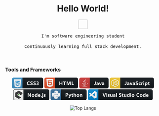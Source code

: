 <div align="center">
  <h1> Hello World!</h1>
  <img src"https://raw.githubusercontent.com/heydrdev/devtools/main/emojis/telegram/woman-technologist.gif height="30" width="30" align="center" />
</div>

<p align="center" >
  <samp>
  I'm software engineering student 
  <br/> 
  <br/>
Continuously learning full stack development.
  </samp>
  <br/>
  <br/>
  <br/>
</p>

<h3>Tools and Frameworks</h3>
<p align="center">
      <img src="https://raw.githubusercontent.com/syazwanirahimin/syazwanirahimin/master/resources/dev/css3.svg" height="35px" style="vertical-align:top margin:6px 4px" />
        <img src="https://raw.githubusercontent.com/syazwanirahimin/syazwanirahimin/master/resources/dev/html.svg" height="35px" style="vertical-align:top margin:6px 4px" />
         <img src="https://raw.githubusercontent.com/syazwanirahimin/syazwanirahimin/master/resources/dev/java.svg" height="35px" style="vertical-align:top margin:6px 4px" />
          <img src="https://raw.githubusercontent.com/syazwanirahimin/syazwanirahimin/master/resources/dev/js.svg" height="35px" style="vertical-align:top margin:6px 4px" />
            <img src="https://raw.githubusercontent.com/syazwanirahimin/syazwanirahimin/master/resources/dev/nodejs.svg" height="35px" style="vertical-align:top margin:6px 4px" />
             <img src="https://raw.githubusercontent.com/syazwanirahimin/syazwanirahimin/master/resources/dev/python.svg" height="35px" style="vertical-align:top margin:6px 4px" />
             <img src="https://raw.githubusercontent.com/syazwanirahimin/syazwanirahimin/master/resources/dev/visualstudio_code.svg" height="35px" style="vertical-align:top margin:6px 4px"/>
 
             
</p>

<div align="center"

![Top Langs](https://github-readme-stats.vercel.app/api/top-langs/?username=syazwanirahimin&layout=compact)

</div>
